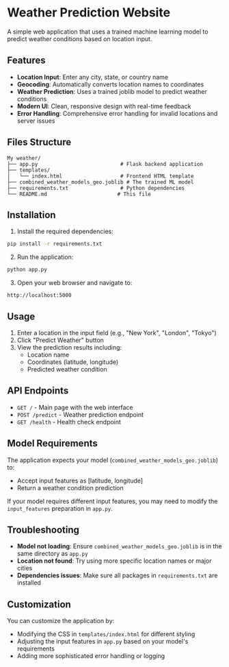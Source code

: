 # Weather Prediction Website

A simple web application that uses a trained machine learning model to predict weather conditions based on location input.

## Features

- **Location Input**: Enter any city, state, or country name
- **Geocoding**: Automatically converts location names to coordinates
- **Weather Prediction**: Uses a trained joblib model to predict weather conditions
- **Modern UI**: Clean, responsive design with real-time feedback
- **Error Handling**: Comprehensive error handling for invalid locations and server issues

## Files Structure

```
My weather/
├── app.py                           # Flask backend application
├── templates/
│   └── index.html                   # Frontend HTML template
├── combined_weather_models_geo.joblib # The trained ML model
├── requirements.txt                 # Python dependencies
└── README.md                       # This file
```

## Installation

1. Install the required dependencies:
```bash
pip install -r requirements.txt
```

2. Run the application:
```bash
python app.py
```

3. Open your web browser and navigate to:
```
http://localhost:5000
```

## Usage

1. Enter a location in the input field (e.g., "New York", "London", "Tokyo")
2. Click "Predict Weather" button
3. View the prediction results including:
   - Location name
   - Coordinates (latitude, longitude)
   - Predicted weather condition

## API Endpoints

- `GET /` - Main page with the web interface
- `POST /predict` - Weather prediction endpoint
- `GET /health` - Health check endpoint

## Model Requirements

The application expects your model (`combined_weather_models_geo.joblib`) to:
- Accept input features as [latitude, longitude]
- Return a weather condition prediction

If your model requires different input features, you may need to modify the `input_features` preparation in `app.py`.

## Troubleshooting

- **Model not loading**: Ensure `combined_weather_models_geo.joblib` is in the same directory as `app.py`
- **Location not found**: Try using more specific location names or major cities
- **Dependencies issues**: Make sure all packages in `requirements.txt` are installed

## Customization

You can customize the application by:
- Modifying the CSS in `templates/index.html` for different styling
- Adjusting the input features in `app.py` based on your model's requirements
- Adding more sophisticated error handling or logging

